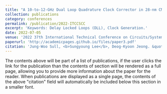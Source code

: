 ```yaml
---
title: "A 10-to-12-GHz Dual Loop Quadrature Clock Corrector in 28-nm CMOS Technology"
collection: publications
category: conferences
permalink: /publication/2022-ITCCSCC
excerpt: 'Keywords: Delay Locked Loops (DLL), Clock Generation.'
date: 2022-07-05
venue: '2022 37th International Technical Conference on Circuits/Systems, Computers and Communications (ITC-CSCC)'
paperurl: 'http://academicpages.github.io/files/paper3.pdf'
citation: 'Jung-Woo Sull, <b>Sungyoung Lee</b>, Deog-Kyoon Jeong. &quot;A 10-to-12-GHz Dual Loop Quadrature Clock Corrector in 28-nm CMOS Technology.&quot; <i>2022 37th International Technical Conference on Circuits/Systems, Computers and Communications (ITC-CSCC)</i>.'
---
```


The contents above will be part of a list of publications, if the user clicks the link for the publication than the contents of section will be rendered as a full page, allowing you to provide more information about the paper for the reader. When publications are displayed as a single page, the contents of the above "citation" field will automatically be included below this section in a smaller font.
